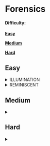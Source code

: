 # Forensics

#### **Difficulty:**

****[**Easy**](forensics.md#easy)****

****[**Medium**](forensics.md#medium)****

****[**Hard**](forensics.md#undefined)****

## Easy <a href="#easy" id="easy"></a>

<details>

<summary>ILLUMINATION</summary>

**Category**: Forensic

**Difficulty**: Easy

**Challenge** **Description**:

_<mark style="background-color:yellow;">A Junior Developer just switched to a new source control platform. Can you find the secret token?</mark>_

_<mark style="background-color:yellow;"></mark>_

Download and unzip the file given.

* Illumination.zip

Using **`$ls -al`** will show if there is a hidden file.

​![](https://files.gitbook.com/v0/b/gitbook-x-prod.appspot.com/o/spaces%2F4lw1ZFO57LLqZA6giSn1%2Fuploads%2F4NI6s3RBwKuVUxb5UaX5%2Fimage.png?alt=media\&token=3eb97ba2-6810-4280-95f0-9165838599fc)

There is a hidden file called _**'.git'**._

Since its a git folder we can use **`$git log`** to see recorded commit of the project.

<img src="../../.gitbook/assets/image (10).png" alt="" data-size="original">

Now we just need to focus on the token part and use **`$git show <commit code>`** to see the changes.

<img src="../../.gitbook/assets/image (2) (1).png" alt="" data-size="original">

Now we already get the secret token but its in the form of base64.

We can change it using **`$echo '<base64 string>' | base 64 -d`**.

<img src="../../.gitbook/assets/image (7).png" alt="" data-size="original">

**Flag:** <mark style="background-color:blue;">HTB{v3rsi0n\_c0ntr0l\_am\_I\_right?}</mark>

</details>

<details>

<summary>REMINISCENT</summary>

**Category**: Forensic

**Difficulty**: Easy

**Challenge** **Description**:

<mark style="background-color:yellow;">Suspicious traffic was detected from a recruiter's virtual PC. A memory dump of the offending VM was captured before it was removed from the network for imaging and analysis. Our recruiter mentioned he received an email from someone regarding their resume. A copy of the email was recovered and is provided for reference. Find and decode the source of the malware to find the flag.</mark>



Download and unzip the file given.

* Reminiscent.zip

Since its a memory dump situation we will be using **Volatility** tools to analyse the file.

First I displayed the output of a file called **Resume.eml**.

<img src="../../.gitbook/assets/image (3) (1).png" alt="" data-size="original">

We can see that there is a **resume.zip** file sending to Frank and with a link _**http://10.10.99.55:8080/resume.zip**_ but seems the link cant be opened directly.



Now using volatility on the file called **flounder-pc-memdump.elf** and use imageinfo to get the profile.

**`$python vol.py -f flounder-pc-memdump.elf imageinfo`**

<img src="../../.gitbook/assets/image (11).png" alt="" data-size="original">

Knowing that there is a resume zip file the first thing I did is use a **filescan** and filter anything that has **'resume'** on it.

**`$python vol.py -f flounder-pc-memdump.elf --profile=Win7SP1x64 filescan | grep resume`**

<img src="../../.gitbook/assets/image (4) (1).png" alt="" data-size="original">

Now we can see there is a file called **resume.pdf** inside the file.



We can use **dumpfiles** function to dump the **resume.pdf**.

**`$python vol.py -f flounder-pc-memdump.elf --profile=Win7SP1x64 dumpfiles -Q 0x000000001e8feb70 -D /home/db10/ctf`**

<img src="../../.gitbook/assets/image (6) (1).png" alt="" data-size="original">

After done dump the file now we can use **Strings** to display whats inside.

<img src="../../.gitbook/assets/image (15).png" alt="" data-size="original">

We can see there is is some data in **Base64**. Now lets use **Cyberchef** to decode it.

<img src="../../.gitbook/assets/image (9).png" alt="" data-size="original">

After decoding it the first time. it still showing a data in **Base64**. So we decode it again&#x20;

<img src="../../.gitbook/assets/image (5) (1).png" alt="" data-size="original">

****

</details>

## Medium

<details>

<summary></summary>



</details>

## Hard

<details>

<summary></summary>



</details>
